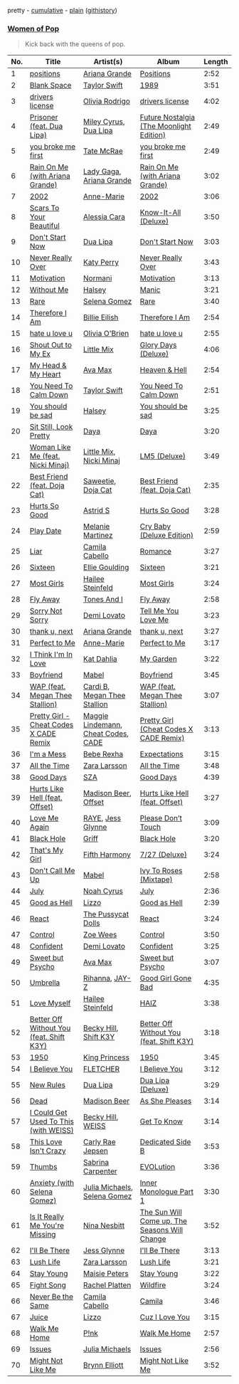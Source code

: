 pretty - [cumulative](/playlists/cumulative/Women%20of%20Pop.md) - [plain](/playlists/plain/37i9dQZF1DX3WvGXE8FqYX) ([githistory](https://github.githistory.xyz/mackorone/spotify-playlist-archive/blob/main/playlists/plain/37i9dQZF1DX3WvGXE8FqYX))

### [Women of Pop](https://open.spotify.com/playlist/37i9dQZF1DX3WvGXE8FqYX)

> Kick back with the queens of pop.

| No. | Title | Artist(s) | Album | Length |
|---|---|---|---|---|
| 1 | [positions](https://open.spotify.com/track/35mvY5S1H3J2QZyna3TFe0) | [Ariana Grande](https://open.spotify.com/artist/66CXWjxzNUsdJxJ2JdwvnR) | [Positions](https://open.spotify.com/album/3euz4vS7ezKGnNSwgyvKcd) | 2:52 |
| 2 | [Blank Space](https://open.spotify.com/track/580t2NTEMOuCHV1sN3uhyD) | [Taylor Swift](https://open.spotify.com/artist/06HL4z0CvFAxyc27GXpf02) | [1989](https://open.spotify.com/album/6w36pmMA5bxECalu5rxQAw) | 3:51 |
| 3 | [drivers license](https://open.spotify.com/track/7lPN2DXiMsVn7XUKtOW1CS) | [Olivia Rodrigo](https://open.spotify.com/artist/1McMsnEElThX1knmY4oliG) | [drivers license](https://open.spotify.com/album/66FPnVL9G4CMKy3wvaGTcr) | 4:02 |
| 4 | [Prisoner (feat. Dua Lipa)](https://open.spotify.com/track/1V4uMdCH6aDZire0vVqnXW) | [Miley Cyrus](https://open.spotify.com/artist/5YGY8feqx7naU7z4HrwZM6), [Dua Lipa](https://open.spotify.com/artist/6M2wZ9GZgrQXHCFfjv46we) | [Future Nostalgia (The Moonlight Edition)](https://open.spotify.com/album/0JeyP8r2hBxYIoxXv11XiX) | 2:49 |
| 5 | [you broke me first](https://open.spotify.com/track/45bE4HXI0AwGZXfZtMp8JR) | [Tate McRae](https://open.spotify.com/artist/45dkTj5sMRSjrmBSBeiHym) | [you broke me first](https://open.spotify.com/album/1RWiRfdNZKDe8VXzzf2VEc) | 2:49 |
| 6 | [Rain On Me (with Ariana Grande)](https://open.spotify.com/track/24ySl2hOPGCDcxBxFIqWBu) | [Lady Gaga](https://open.spotify.com/artist/1HY2Jd0NmPuamShAr6KMms), [Ariana Grande](https://open.spotify.com/artist/66CXWjxzNUsdJxJ2JdwvnR) | [Rain On Me (with Ariana Grande)](https://open.spotify.com/album/4TqgXMSSTwP3RCo3MMSR6t) | 3:02 |
| 7 | [2002](https://open.spotify.com/track/4Pbg79cTBu4vgSphoyNq3j) | [Anne-Marie](https://open.spotify.com/artist/1zNqDE7qDGCsyzJwohVaoX) | [2002](https://open.spotify.com/album/6oSxSPOg7Kuitjt2zwP7sU) | 3:06 |
| 8 | [Scars To Your Beautiful](https://open.spotify.com/track/42ydLwx4i5V49RXHOozJZq) | [Alessia Cara](https://open.spotify.com/artist/2wUjUUtkb5lvLKcGKsKqsR) | [Know-It-All (Deluxe)](https://open.spotify.com/album/2AGNF8r2y8HL85yVk2bwmS) | 3:50 |
| 9 | [Don't Start Now](https://open.spotify.com/track/6WrI0LAC5M1Rw2MnX2ZvEg) | [Dua Lipa](https://open.spotify.com/artist/6M2wZ9GZgrQXHCFfjv46we) | [Don't Start Now](https://open.spotify.com/album/0ix3XtPV1LwmZADsprKxcp) | 3:03 |
| 10 | [Never Really Over](https://open.spotify.com/track/5PYQUBXc7NYeI1obMKSJK0) | [Katy Perry](https://open.spotify.com/artist/6jJ0s89eD6GaHleKKya26X) | [Never Really Over](https://open.spotify.com/album/3KjXg0MDej2pG9fv6I22lT) | 3:43 |
| 11 | [Motivation](https://open.spotify.com/track/0rIAC4PXANcKmitJfoqmVm) | [Normani](https://open.spotify.com/artist/2cWZOOzeOm4WmBJRnD5R7I) | [Motivation](https://open.spotify.com/album/2r6BEK0wzXbL8JHyCkeJkG) | 3:13 |
| 12 | [Without Me](https://open.spotify.com/track/6FZDfxM3a3UCqtzo5pxSLZ) | [Halsey](https://open.spotify.com/artist/26VFTg2z8YR0cCuwLzESi2) | [Manic](https://open.spotify.com/album/68enXe5XcJdciSDAZr0Alr) | 3:21 |
| 13 | [Rare](https://open.spotify.com/track/7HMmFQsKsljwTw8bS7lu19) | [Selena Gomez](https://open.spotify.com/artist/0C8ZW7ezQVs4URX5aX7Kqx) | [Rare](https://open.spotify.com/album/3YPFaTR7WMi1Hd4NVKdCJx) | 3:40 |
| 14 | [Therefore I Am](https://open.spotify.com/track/54bFM56PmE4YLRnqpW6Tha) | [Billie Eilish](https://open.spotify.com/artist/6qqNVTkY8uBg9cP3Jd7DAH) | [Therefore I Am](https://open.spotify.com/album/5G58VVE9ub1KE01Mvbd8XM) | 2:54 |
| 15 | [hate u love u](https://open.spotify.com/track/6ATgDc6e4sPn84hvJsAmPt) | [Olivia O'Brien](https://open.spotify.com/artist/1QRj3hoop9Mv5VvHQkwPEp) | [hate u love u](https://open.spotify.com/album/0rajxwGsaQ1sqoegXK6gvw) | 2:55 |
| 16 | [Shout Out to My Ex](https://open.spotify.com/track/0YHUITU3w6ws1v8ehT264g) | [Little Mix](https://open.spotify.com/artist/3e7awlrlDSwF3iM0WBjGMp) | [Glory Days (Deluxe)](https://open.spotify.com/album/2GJLzxAajkFeyDPVH7X4Cs) | 4:06 |
| 17 | [My Head & My Heart](https://open.spotify.com/track/1KixkQVDUHggZMU9dUobgm) | [Ava Max](https://open.spotify.com/artist/4npEfmQ6YuiwW1GpUmaq3F) | [Heaven & Hell](https://open.spotify.com/album/26c7MmQ4w8EAvVLb4jilaM) | 2:54 |
| 18 | [You Need To Calm Down](https://open.spotify.com/track/29fRTIKsJhLUJoldM89GZS) | [Taylor Swift](https://open.spotify.com/artist/06HL4z0CvFAxyc27GXpf02) | [You Need To Calm Down](https://open.spotify.com/album/21dd5QyItuoqvPkViQXlKf) | 2:51 |
| 19 | [You should be sad](https://open.spotify.com/track/4ncDAlyP3gmCWefTlj27zp) | [Halsey](https://open.spotify.com/artist/26VFTg2z8YR0cCuwLzESi2) | [You should be sad](https://open.spotify.com/album/0hXbi1NMz8paMkILeQEWW8) | 3:25 |
| 20 | [Sit Still, Look Pretty](https://open.spotify.com/track/1sSNWjLtY4GwyhqAwAnPD9) | [Daya](https://open.spotify.com/artist/6Dd3NScHWwnW6obMFbl1BH) | [Daya](https://open.spotify.com/album/5qklOJdg6WTDIZc6W1YjDQ) | 3:20 |
| 21 | [Woman Like Me (feat. Nicki Minaj)](https://open.spotify.com/track/222B3aljXx6fFwKmFjuBED) | [Little Mix](https://open.spotify.com/artist/3e7awlrlDSwF3iM0WBjGMp), [Nicki Minaj](https://open.spotify.com/artist/0hCNtLu0JehylgoiP8L4Gh) | [LM5 (Deluxe)](https://open.spotify.com/album/7Ho8gAx4haSxv1eFLQwvTj) | 3:49 |
| 22 | [Best Friend (feat. Doja Cat)](https://open.spotify.com/track/2etHQJxIbV0soyPhelVs9Y) | [Saweetie](https://open.spotify.com/artist/6cK3NBO6uP7hh0oyuVELFl), [Doja Cat](https://open.spotify.com/artist/5cj0lLjcoR7YOSnhnX0Po5) | [Best Friend (feat. Doja Cat)](https://open.spotify.com/album/28Yv9BE6ZI6dccK0sxbEq4) | 2:35 |
| 23 | [Hurts So Good](https://open.spotify.com/track/3EVBx6WnnMj0qGpcPHjECA) | [Astrid S](https://open.spotify.com/artist/3AVfmawzu83sp94QW7CEGm) | [Hurts So Good](https://open.spotify.com/album/5gWOnOfMzRvW13dNF0WV9N) | 3:28 |
| 24 | [Play Date](https://open.spotify.com/track/4DpNNXFMMxQEKl7r0ykkWA) | [Melanie Martinez](https://open.spotify.com/artist/63yrD80RY3RNEM2YDpUpO8) | [Cry Baby (Deluxe Edition)](https://open.spotify.com/album/5JpH5T1sCYnUyZD6TM0QaY) | 2:59 |
| 25 | [Liar](https://open.spotify.com/track/073ILU1C3APNRGF66VhtyA) | [Camila Cabello](https://open.spotify.com/artist/4nDoRrQiYLoBzwC5BhVJzF) | [Romance](https://open.spotify.com/album/3Vsbl0diFGw8HNSjG8ue9m) | 3:27 |
| 26 | [Sixteen](https://open.spotify.com/track/4PkIDTPGedm0enzdvilLNd) | [Ellie Goulding](https://open.spotify.com/artist/0X2BH1fck6amBIoJhDVmmJ) | [Sixteen](https://open.spotify.com/album/5AXNN75OmMjFrwst6ExNPx) | 3:21 |
| 27 | [Most Girls](https://open.spotify.com/track/2mfUa8bLs2s5N4VaqJZ4lZ) | [Hailee Steinfeld](https://open.spotify.com/artist/5p7f24Rk5HkUZsaS3BLG5F) | [Most Girls](https://open.spotify.com/album/4D6OyZ4Q57vH7gul8PVzTv) | 3:24 |
| 28 | [Fly Away](https://open.spotify.com/track/1jgu8MFTEGdL1wjw9gZj5y) | [Tones And I](https://open.spotify.com/artist/2NjfBq1NflQcKSeiDooVjY) | [Fly Away](https://open.spotify.com/album/4SWYpB2IBlwzeyLEroUxso) | 2:58 |
| 29 | [Sorry Not Sorry](https://open.spotify.com/track/3Du2K5dLzmduCNp6uwuaL0) | [Demi Lovato](https://open.spotify.com/artist/6S2OmqARrzebs0tKUEyXyp) | [Tell Me You Love Me](https://open.spotify.com/album/233yswCIc7oCFpZ2M9t0wa) | 3:23 |
| 30 | [thank u, next](https://open.spotify.com/track/3e9HZxeyfWwjeyPAMmWSSQ) | [Ariana Grande](https://open.spotify.com/artist/66CXWjxzNUsdJxJ2JdwvnR) | [thank u, next](https://open.spotify.com/album/2fYhqwDWXjbpjaIJPEfKFw) | 3:27 |
| 31 | [Perfect to Me](https://open.spotify.com/track/0DC7Zs2qvAbNK1owWQ4mlL) | [Anne-Marie](https://open.spotify.com/artist/1zNqDE7qDGCsyzJwohVaoX) | [Perfect to Me](https://open.spotify.com/album/53WGU9U5hmgWPUdfNitaVO) | 3:17 |
| 32 | [I Think I'm In Love](https://open.spotify.com/track/3U1TuSqHIubBA10cVP7Sk6) | [Kat Dahlia](https://open.spotify.com/artist/1peH5tSqnYm8W6Bo3I5egE) | [My Garden](https://open.spotify.com/album/7IQvaeTZKibqE8OkOwicM0) | 3:22 |
| 33 | [Boyfriend](https://open.spotify.com/track/7mtxlSJQej3cCBXySgEjlY) | [Mabel](https://open.spotify.com/artist/1MIVXf74SZHmTIp4V4paH4) | [Boyfriend](https://open.spotify.com/album/1lf8oA3lANa6trf3iPho22) | 3:45 |
| 34 | [WAP (feat. Megan Thee Stallion)](https://open.spotify.com/track/4Oun2ylbjFKMPTiaSbbCih) | [Cardi B](https://open.spotify.com/artist/4kYSro6naA4h99UJvo89HB), [Megan Thee Stallion](https://open.spotify.com/artist/181bsRPaVXVlUKXrxwZfHK) | [WAP (feat. Megan Thee Stallion)](https://open.spotify.com/album/2ogiazbrNEx0kQHGl5ZBTQ) | 3:07 |
| 35 | [Pretty Girl - Cheat Codes X CADE Remix](https://open.spotify.com/track/1NDxZ7cFAo481dtYWdrUnR) | [Maggie Lindemann](https://open.spotify.com/artist/0uGk2czvcpWQA383Im6ajf), [Cheat Codes](https://open.spotify.com/artist/7DMveApC7UnC2NPfPvlHSU), [CADE](https://open.spotify.com/artist/0CEK8AzyeD5ZUdUloB6yQV) | [Pretty Girl (Cheat Codes X CADE Remix)](https://open.spotify.com/album/1XYA8eDvomdYTbQBzk0jT1) | 3:13 |
| 36 | [I'm a Mess](https://open.spotify.com/track/04ZTP5KsCypmtCmQg5tH9R) | [Bebe Rexha](https://open.spotify.com/artist/64M6ah0SkkRsnPGtGiRAbb) | [Expectations](https://open.spotify.com/album/4TOkZvtqNpg5UHyGxCn0mS) | 3:15 |
| 37 | [All the Time](https://open.spotify.com/track/3OTSBoYKO7HzGVj8Bu2OH9) | [Zara Larsson](https://open.spotify.com/artist/1Xylc3o4UrD53lo9CvFvVg) | [All the Time](https://open.spotify.com/album/4x79GTZCS7XsmxK9qxxMmV) | 3:48 |
| 38 | [Good Days](https://open.spotify.com/track/3YJJjQPAbDT7mGpX3WtQ9A) | [SZA](https://open.spotify.com/artist/7tYKF4w9nC0nq9CsPZTHyP) | [Good Days](https://open.spotify.com/album/781cKhbTPwLnPmo9BALQl7) | 4:39 |
| 39 | [Hurts Like Hell (feat. Offset)](https://open.spotify.com/track/3WefHNGtjexZvi66ZEx9u4) | [Madison Beer](https://open.spotify.com/artist/2kRfqPViCqYdSGhYSM9R0Q), [Offset](https://open.spotify.com/artist/4DdkRBBYG6Yk9Ka8tdJ9BW) | [Hurts Like Hell (feat. Offset)](https://open.spotify.com/album/4FAW4D50oWaQ3EoRcsJduh) | 3:27 |
| 40 | [Love Me Again](https://open.spotify.com/track/1iZmjbahvLeJzpc042nri5) | [RAYE](https://open.spotify.com/artist/5KKpBU5eC2tJDzf0wmlRp2), [Jess Glynne](https://open.spotify.com/artist/4ScCswdRlyA23odg9thgIO) | [Please Don’t Touch](https://open.spotify.com/album/2L0kDBJ2d6aThU4egKkoDk) | 3:09 |
| 41 | [Black Hole](https://open.spotify.com/track/6xw8ld1ztoCKifwTN6uGDq) | [Griff](https://open.spotify.com/artist/5RJFJWYgtgWktosLrUDzff) | [Black Hole](https://open.spotify.com/album/0ogiikOppOfG6kkhtC5BDz) | 3:20 |
| 42 | [That's My Girl](https://open.spotify.com/track/2ACOWPLUe4A4KuQ5ioD2od) | [Fifth Harmony](https://open.spotify.com/artist/1l8Fu6IkuTP0U5QetQJ5Xt) | [7/27 (Deluxe)](https://open.spotify.com/album/0pF0oyuPNdOObniB1Ng0kW) | 3:24 |
| 43 | [Don't Call Me Up](https://open.spotify.com/track/5WHTFyqSii0lmT9R21abT8) | [Mabel](https://open.spotify.com/artist/1MIVXf74SZHmTIp4V4paH4) | [Ivy To Roses (Mixtape)](https://open.spotify.com/album/0syM7OUAhV7S6XmOa4nLUZ) | 2:58 |
| 44 | [July](https://open.spotify.com/track/5a6pdCHlWS2ekOOQ70QnAr) | [Noah Cyrus](https://open.spotify.com/artist/55fhWPvDiMpLnE4ZzNXZyW) | [July](https://open.spotify.com/album/2YQptVBjUJeIOBavD1AyXg) | 2:36 |
| 45 | [Good as Hell](https://open.spotify.com/track/3Yh9lZcWyKrK9GjbhuS0hR) | [Lizzo](https://open.spotify.com/artist/56oDRnqbIiwx4mymNEv7dS) | [Good as Hell](https://open.spotify.com/album/4CA8GvVF7swZafg0zYh9qq) | 2:39 |
| 46 | [React](https://open.spotify.com/track/0GWYApQBwErVPkyXYCTJjI) | [The Pussycat Dolls](https://open.spotify.com/artist/6wPhSqRtPu1UhRCDX5yaDJ) | [React](https://open.spotify.com/album/0Dg7mV6QrpSw8b3o45bNkq) | 3:24 |
| 47 | [Control](https://open.spotify.com/track/50Td3qilgs8BLtv8mHyT1t) | [Zoe Wees](https://open.spotify.com/artist/03d2mJXSMtuPI0nIvLnhoS) | [Control](https://open.spotify.com/album/4w177LbRYa3z07NifGptFp) | 3:50 |
| 48 | [Confident](https://open.spotify.com/track/4wBA24GuWqlFfZ6uL65aXP) | [Demi Lovato](https://open.spotify.com/artist/6S2OmqARrzebs0tKUEyXyp) | [Confident](https://open.spotify.com/album/7JtwIZvV0GWBKSytPcPBU8) | 3:25 |
| 49 | [Sweet but Psycho](https://open.spotify.com/track/25sgk305KZfyuqVBQIahim) | [Ava Max](https://open.spotify.com/artist/4npEfmQ6YuiwW1GpUmaq3F) | [Sweet but Psycho](https://open.spotify.com/album/7CdLU3GgPy1PH5FVsrPlyA) | 3:07 |
| 50 | [Umbrella](https://open.spotify.com/track/5i66xrvSh1MjjyDd6zcwgj) | [Rihanna](https://open.spotify.com/artist/5pKCCKE2ajJHZ9KAiaK11H), [JAY-Z](https://open.spotify.com/artist/3nFkdlSjzX9mRTtwJOzDYB) | [Good Girl Gone Bad](https://open.spotify.com/album/1YhbfKnjrFgnYyWz6cn9mN) | 4:35 |
| 51 | [Love Myself](https://open.spotify.com/track/4Y6IdA3e4wwLrbKHDjufaC) | [Hailee Steinfeld](https://open.spotify.com/artist/5p7f24Rk5HkUZsaS3BLG5F) | [HAIZ](https://open.spotify.com/album/4oeF4AKGQajeLuVVCpHh8c) | 3:38 |
| 52 | [Better Off Without You (feat. Shift K3Y)](https://open.spotify.com/track/3oIVK7arAFuUOCGafPLxSC) | [Becky Hill](https://open.spotify.com/artist/4EPJlUEBy49EX1wuFOvtjK), [Shift K3Y](https://open.spotify.com/artist/26OrZl5U3VNGHU9qUj8EcM) | [Better Off Without You (feat. Shift K3Y)](https://open.spotify.com/album/6ItQBh0GYXQc3jYGP79Ww9) | 3:18 |
| 53 | [1950](https://open.spotify.com/track/0CZ8lquoTX2Dkg7Ak2inwA) | [King Princess](https://open.spotify.com/artist/6beUvFUlKliUYJdLOXNj9C) | [1950](https://open.spotify.com/album/5p0UaZsYWMn4L1dSpc6AhN) | 3:45 |
| 54 | [I Believe You](https://open.spotify.com/track/4GUXTRTjQ4voLzwLw9qbPx) | [FLETCHER](https://open.spotify.com/artist/5qa31A9HySw3T7MKWI9bGg) | [I Believe You](https://open.spotify.com/album/7c6s5q0fbvQF5wFQAsmzo7) | 3:12 |
| 55 | [New Rules](https://open.spotify.com/track/2ekn2ttSfGqwhhate0LSR0) | [Dua Lipa](https://open.spotify.com/artist/6M2wZ9GZgrQXHCFfjv46we) | [Dua Lipa (Deluxe)](https://open.spotify.com/album/01sfgrNbnnPUEyz6GZYlt9) | 3:29 |
| 56 | [Dead](https://open.spotify.com/track/13W2FZtELfJiVBst64qKf4) | [Madison Beer](https://open.spotify.com/artist/2kRfqPViCqYdSGhYSM9R0Q) | [As She Pleases](https://open.spotify.com/album/5boeEaUtj7gHXFxKtFFlzL) | 3:14 |
| 57 | [I Could Get Used To This (with WEISS)](https://open.spotify.com/track/6oXjLk6jVeGkJdOuPsarH2) | [Becky Hill](https://open.spotify.com/artist/4EPJlUEBy49EX1wuFOvtjK), [WEISS](https://open.spotify.com/artist/0FBRY66KVaAiddGVefikLB) | [Get To Know](https://open.spotify.com/album/7nUCMatMkqnE76RE1KClGe) | 3:14 |
| 58 | [This Love Isn't Crazy](https://open.spotify.com/track/03o4HPzUwftpgAPNQSuaBS) | [Carly Rae Jepsen](https://open.spotify.com/artist/6sFIWsNpZYqfjUpaCgueju) | [Dedicated Side B](https://open.spotify.com/album/7oHKKCXCFIv3J1Yh5F08pu) | 3:53 |
| 59 | [Thumbs](https://open.spotify.com/track/6WC5fhc9XMaCrUNKNjm9xE) | [Sabrina Carpenter](https://open.spotify.com/artist/74KM79TiuVKeVCqs8QtB0B) | [EVOLution](https://open.spotify.com/album/7iOAJaGBmk67o337zaqt0R) | 3:36 |
| 60 | [Anxiety (with Selena Gomez)](https://open.spotify.com/track/1XJ93XskwJf7PCyIVLbNBt) | [Julia Michaels](https://open.spotify.com/artist/0ZED1XzwlLHW4ZaG4lOT6m), [Selena Gomez](https://open.spotify.com/artist/0C8ZW7ezQVs4URX5aX7Kqx) | [Inner Monologue Part 1](https://open.spotify.com/album/1xJ7jIK1tT0aVoJw1fPE6r) | 3:30 |
| 61 | [Is It Really Me You're Missing](https://open.spotify.com/track/1WO6kvO7P8TOsuhBaqun5w) | [Nina Nesbitt](https://open.spotify.com/artist/7AzjETXRUKNRSJHMW9GIqd) | [The Sun Will Come up, The Seasons Will Change](https://open.spotify.com/album/3LfWFLY5JrPbzuGVbBzwS3) | 3:52 |
| 62 | [I'll Be There](https://open.spotify.com/track/083Qf6hn6sFL6xiOHlZUyn) | [Jess Glynne](https://open.spotify.com/artist/4ScCswdRlyA23odg9thgIO) | [I'll Be There](https://open.spotify.com/album/7o6j8wph7fvEcAL67jLVGN) | 3:13 |
| 63 | [Lush Life](https://open.spotify.com/track/0r4SsYcwvd8URat6AS2m6f) | [Zara Larsson](https://open.spotify.com/artist/1Xylc3o4UrD53lo9CvFvVg) | [Lush Life](https://open.spotify.com/album/6x3lObhgC3H0KpOfePojFG) | 3:21 |
| 64 | [Stay Young](https://open.spotify.com/track/7wjprvfscpUNacftNovfQO) | [Maisie Peters](https://open.spotify.com/artist/2RVvqRBon9NgaGXKfywDSs) | [Stay Young](https://open.spotify.com/album/2DFhsR9VbaeoR1sWlX04lk) | 3:22 |
| 65 | [Fight Song](https://open.spotify.com/track/37f4ITSlgPX81ad2EvmVQr) | [Rachel Platten](https://open.spotify.com/artist/3QLIkT4rD2FMusaqmkepbq) | [Wildfire](https://open.spotify.com/album/0mFDIOqypzHp6Xd0el1hoT) | 3:24 |
| 66 | [Never Be the Same](https://open.spotify.com/track/4eWQlBRaTjPPUlzacqEeoQ) | [Camila Cabello](https://open.spotify.com/artist/4nDoRrQiYLoBzwC5BhVJzF) | [Camila](https://open.spotify.com/album/2vD3zSQr8hNlg0obNel4TE) | 3:46 |
| 67 | [Juice](https://open.spotify.com/track/0k664IuFwVP557Gnx7RhIl) | [Lizzo](https://open.spotify.com/artist/56oDRnqbIiwx4mymNEv7dS) | [Cuz I Love You](https://open.spotify.com/album/6dFFcYQ8VhifgdKgYY5LYL) | 3:15 |
| 68 | [Walk Me Home](https://open.spotify.com/track/7DHApOHsIFo7EyfieArYGE) | [P!nk](https://open.spotify.com/artist/1KCSPY1glIKqW2TotWuXOR) | [Walk Me Home](https://open.spotify.com/album/2KKdF2S0u36Ug2jm2qTXlZ) | 2:57 |
| 69 | [Issues](https://open.spotify.com/track/1sXUWdKx03aP9Gmzft58rt) | [Julia Michaels](https://open.spotify.com/artist/0ZED1XzwlLHW4ZaG4lOT6m) | [Issues](https://open.spotify.com/album/1FulpD9JiAPbqP2F31pmUP) | 2:56 |
| 70 | [Might Not Like Me](https://open.spotify.com/track/2xRViWc1s1vEguSrtHbdun) | [Brynn Elliott](https://open.spotify.com/artist/43AN9FNovCCWxPX4talyzz) | [Might Not Like Me](https://open.spotify.com/album/0lvq07hUML50I2zHp1zrua) | 3:52 |